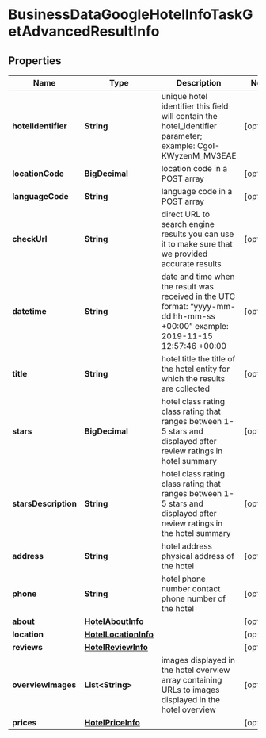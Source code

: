 

# BusinessDataGoogleHotelInfoTaskGetAdvancedResultInfo


## Properties

| Name | Type | Description | Notes |
|------------ | ------------- | ------------- | -------------|
|**hotelIdentifier** | **String** | unique hotel identifier this field will contain the hotel_identifier parameter; example: CgoI-KWyzenM_MV3EAE |  [optional] |
|**locationCode** | **BigDecimal** | location code in a POST array |  [optional] |
|**languageCode** | **String** | language code in a POST array |  [optional] |
|**checkUrl** | **String** | direct URL to search engine results you can use it to make sure that we provided accurate results |  [optional] |
|**datetime** | **String** | date and time when the result was received in the UTC format: “yyyy-mm-dd hh-mm-ss +00:00” example: 2019-11-15 12:57:46 +00:00 |  [optional] |
|**title** | **String** | hotel title the title of the hotel entity for which the results are collected |  [optional] |
|**stars** | **BigDecimal** | hotel class rating class rating that ranges between 1-5 stars and displayed after review ratings in hotel summary |  [optional] |
|**starsDescription** | **String** | hotel class rating class rating that ranges between 1-5 stars and displayed after review ratings in the hotel summary |  [optional] |
|**address** | **String** | hotel address physical address of the hotel |  [optional] |
|**phone** | **String** | hotel phone number contact phone number of the hotel |  [optional] |
|**about** | [**HotelAboutInfo**](HotelAboutInfo.md) |  |  [optional] |
|**location** | [**HotelLocationInfo**](HotelLocationInfo.md) |  |  [optional] |
|**reviews** | [**HotelReviewInfo**](HotelReviewInfo.md) |  |  [optional] |
|**overviewImages** | **List&lt;String&gt;** | images displayed in the hotel overview array containing URLs to images displayed in the hotel overview |  [optional] |
|**prices** | [**HotelPriceInfo**](HotelPriceInfo.md) |  |  [optional] |



